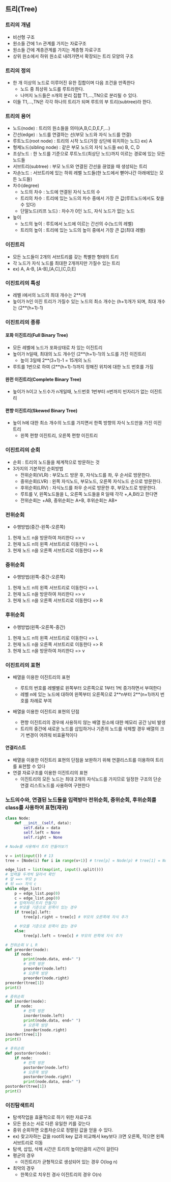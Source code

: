 ## 트리(Tree)

### 트리의 개념
- 비선형 구조
- 원소들 간에 1:n 관계를 가지는 자료구조
- 원소들 간에 계층관계를 가지는 계층형 자료구조
- 상위 원소에서 하위 원소로 내려가면서 확장되는 트리 모양의 구조

### 트리의 정의
- 한 개 이상의 노드로 이루어진 유한 집합이며 다음 조건을 만족한다
    - 노드 중 최상위 노드를 루트라한다.
    - 나머지 노드들은 n개의 분리 집합 T1,...,TN으로 분리될 수 있다.
- 이들 T1,...,TN은 각각 하나의 트리가 되며 루트의 부 트리(subtree)라 한다.

### 트리의 용어
- 노드(node) : 트리의 원소들을 의미(A,B,C,D,E,F,...)
- 간선(edge) : 노드를 연결하는 선(부모 노드와 자식 노드를 연결)
- 루트노드(root node) : 트리의 시작 노드(가장 상단에 위치하는 노드) ex) A
- 형제노드(sibling node) : 같은 부모 노드의 자식 노드들 ex) B, C, D
- 조상노드 : 한 노드를 기준으로 루트노드(최상단 노드)까지 이르는 경로에 있는 모든 노드들
- 서브트리(subtree) : 부모 노드와 연결된 간선을 끊었을 때 생성되는 트리
- 자손노드 : 서브트리에 있는 하위 레벨 노드들(한 노드에서 뻗어나간 아래에있는 모든 노드들)
- 차수(degree)
    - 노드의 차수 : 노드에 연결된 자식 노드의 수
    - 트리의 차수 : 트리에 있는 노드의 차수 중에서 가장 큰 값(루트노드에서도 찾을 수 있다)
    - 단말노드(리프 노드) : 차수가 0인 노드, 자식 노드가 없는 노드
- 높이
    - 노드의 높이 : 루트에서 노드에 이르는 간선의 수(노드의 레벨)
    - 트리의 높이 : 트리에 있는 노드의 높이 중에서 가장 큰 값(최대 레벨)

### 이진트리
- 모든 노드들이 2개의 서브트리를 갖는 특별한 형태의 트리
- 각 노드가 자식 노드를 최대한 2개까지만 가질수 있는 트리
- ex) A, A-B, [A-B],[A,C],[C,D,E]

### 이진트리의 특성
- 레벨 i에서의 노드의 최대 개수는 2**i개
- 높이가 h인 이진 트리가 가질수 있는 노드의 최소 개수는 (h+1)개가 되며, 최대 개수는 (2**(h+1)-1)

### 이진트리의 종류
#### 포화 이진트리(Full Binary Tree)
- 모든 레벨에 노드가 포화상태로 차 있는 이진트리
- 높이가 h일때, 최대의 노드 개수인 (2**(h+1)-1)의 노드를 가진 이진트리
    - 높이 3일때 2**(3+1)-1 = 15개의 노드
- 루트를 1번으로 하여 (2**(h+1)-1)까지 정해진 위치에 대한 노드 번호를 가짐

#### 완전 이진트리(Complete Binary Tree)
- 높이가 h이고 노드수가 n개일때, 노드번호 1번부터 n번까지 빈자리가 없는 이진트리

#### 편향 이진트리(Skewed Binary Tree)
- 높이 h에 대한 최소 개수의 노드를 가지면서 한쪽 방향의 자식 노드만을 가진 이진트리
    - 왼쪽 편향 이진트리, 오른쪽 편향 이진트리

### 이진트리의 순회
- 순회 : 트리의 노드들을 체계적으로 방문하는 것
- 3가지의 기본적인 순회방법
    - 전위순회(VLR) : 부모노드 방문 후, 자식노드를 좌, 우 순서로 방문한다.
    - 중위순회(LVR) : 왼쪽 자식노드, 부모노드, 오른쪽 자식노드 순으로 방문한다.
    - 후위순회(LRV) : 자식노드를 좌우 순서로 방문한 후, 부모노드로 방문한다.
    - 루트를 V, 왼쪽노드들을 L, 오른쪽 노드들을 R 일때 각각 +,A,B라고 한다면
    - 전위순회는 +AB, 중위순회는 A+B, 후위순회는 AB+

### 전위순회
- 수행방법(중간-왼쪽-오른쪽)
1. 현재 노드 n을 방문하여 처리한다 => v
2. 현재 노드 n의 왼쪽 서브트리로 이동한다 => L
3. 현재 노드 n을 오른쪽 서브트리로 이동한다 => R

### 중위순회
- 수행방법(왼쪽-중간-오른쪽)
1. 현재 노드 n의 왼쪽 서브트리로 이동한다 => L
2. 현재 노드 n을 방문하여 처리한다 => v
3. 현재 노드 n을 오른쪽 서브트리로 이동한다 => R

### 후위순회
- 수행방법(왼쪽-오른쪽-중간)
1. 현재 노드 n의 왼쪽 서브트리로 이동한다 => L
2. 현재 노드 n을 오른쪽 서브트리로 이동한다 => R
3. 현재 노드 n을 방문하여 처리한다 => v

### 이진트리의 표현
- 배열을 이용한 이진트리의 표현
    - 루트의 번호를 레벨별로 왼쪽부터 오른쪽으로 1부터 1씩 증가하면서 부여한다
    - 레벨 n에 있는 노드에 대하여 왼쪽부터 오른쪽으로 2**n부터 2\**(n+1)까지 번호를 차례로 부여

- 배열을 이용한 이진트리 표현의 단점
    - 편향 이진트리의 경우에 사용하지 않는 배열 원소에 대한 메모리 공간 낭비 발생
    - 트리의 중간에 새로운 노드를 삽입하거나 기존의 노드를 삭제할 경우 배열의 크기 변경이 어려워 비효율적이다

#### 연결리스트
- 배열을 이용한 이진트리 표현의 단점을 보완하기 위해 연결리스트를 이용하여 트리를 표현할 수 있다
- 연결 자료구조를 이용한 이진트리의 표현
    - 이진트리의 모든 노드는 최대 2개의 자식노드를 가지므로 일정한 구조의 단순 연결 리스트노드를 사용하여 구현한다

### 노드의수와, 연결된 노드들을 입력받아 전위순회, 중위순회, 후위순회를 class를 사용하여 표현(재귀)
```python
class Node:
    def __init__(self, data):
        self.data = data
        self.left = None
        self.right = None

# Node를 사용해서 트리 만들어보기

v = int(input()) # 13
tree = [Node(i) for i in range(v+1)] # tree[p] = Node(p) # tree[1] = Node(1)

edge_list = list(map(int, input().split()))
# 입력을 두개씩 달라서 확인
# 앞 ==> 부모 p
# 뒤 ==> 자식 c
while edge_list:
    p = edge_list.pop(0)
    c = edge_list.pop(0)
    # 입력처리(트리 만들기)
    # 부모를 기준으로 왼쪽이 있는 경우
    if tree[p].left:
        tree[p].right = tree[c] # 부모의 오른쪽에 자식 추가

    # 부모를 기준으로 왼쪽이 없는 경우
    else:
        tree[p].left = tree[c] # 부모의 왼쪽에 자식 추가

# 전위순회 V L R
def preorder(node):
    if node:
        print(node.data, end=" ")
        # 왼쪽 방문
        preorder(node.left)
        # 오른쪽 방문
        preorder(node.right)
preorder(tree[1])
print()

# 중위순회
def inorder(node):
    if node:
        # 왼쪽 방문
        inorder(node.left)
        print(node.data, end=" ")
        # 오른쪽 방문
        inorder(node.right)
inorder(tree[1])
print()

# 후위순회
def postorder(node):
    if node:
        # 왼쪽 방문
        postorder(node.left)
        # 오른쪽 방문
        postorder(node.right)
        print(node.data, end=" ")
postorder(tree[1])
print()
```

### 이진탐색트리
- 탐색작업을 효율적으로 하기 위한 자료구조
- 모든 원소는 서로 다른 유일한 키를 갖는다
- 중위 순회하면 오름차순으로 정렬된 값을 얻을 수 있다.
- ex) 찾고자하는 값을 root의 key 값과 비교해서 key보다 크면 오른쪽, 작으면 왼쪽 서브트리로 이동
- 탐색, 삽입, 삭제 시간은 트리의 높이만큼의 시간이 걸린다
- 평균의 경우
    - 이진트리가 균형적으로 생성되어 있는 경우 O(log n)
- 최악의 경우
    - 한쪽으로 치우친 경사 이진트리의 경우 O(n)